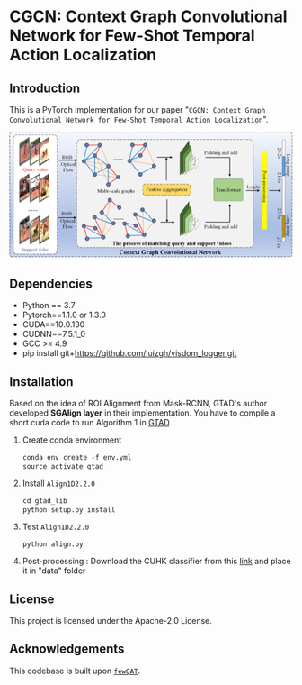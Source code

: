 # CGCN: Context Graph Convolutional Network for Few-Shot Temporal Action Localization

## Introduction

This is a PyTorch implementation for our paper "`CGCN: Context Graph Convolutional Network for Few-Shot Temporal Action Localization`".

![network](framework.png?raw=true)

## Dependencies
* Python == 3.7
* Pytorch==1.1.0 or 1.3.0
* CUDA==10.0.130
* CUDNN==7.5.1_0
* GCC >= 4.9
* pip install git+https://github.com/luizgh/visdom_logger.git

## Installation
Based on the idea of ROI Alignment from Mask-RCNN, GTAD's author developed **SGAlign layer** in their implementation. You have to compile a short cuda code to run Algorithm 1 in [GTAD](https://arxiv.org/abs/1911.11462).

1. Create conda environment
    ```shell script
    conda env create -f env.yml
    source activate gtad
    ```
2. Install `Align1D2.2.0`
    ```shell script
    cd gtad_lib
    python setup.py install
    ```
3. Test `Align1D2.2.0`
    ```shell script
    python align.py
    ```
4. Post-processing : Download the CUHK classifier from this [link](https://drive.google.com/file/d/1--d6V5xeVWznO0cPI_47f5wWGL8RO6P0/view?usp=sharing) and place it in "data" folder
   


## License

This project is licensed under the Apache-2.0 License.

## Acknowledgements

This codebase is built upon [`fewQAT`](https://github.com/sauradip/fewshotQAT).

